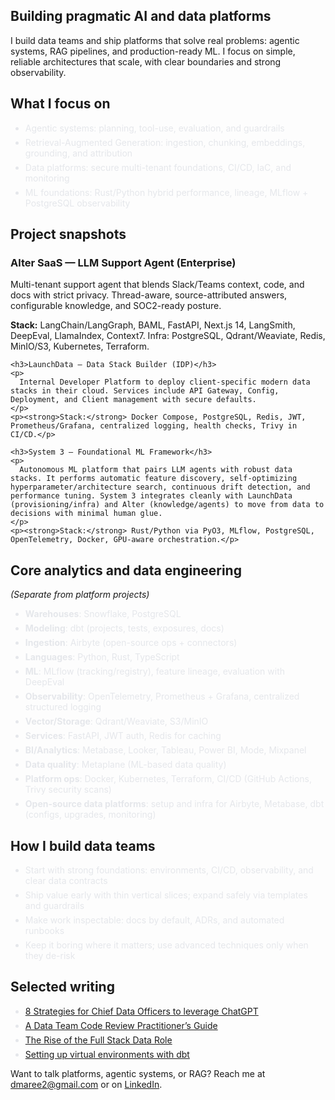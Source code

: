 <html>
<head>
  <style>
  :root {
    --bg-start: #0b0f17;
    --bg-end: #111827;
    --card-bg: rgba(255,255,255,0.06);
    --card-stroke: rgba(255,255,255,0.12);
    --text: #e5e7eb;
    --muted: #9ca3af;
    --brand: #60a5fa;   /* blue-400 */
    --brand-2: #a78bfa; /* violet-400 */
    --accent: #34d399;  /* teal/emerald */
  }

  @keyframes float {
    0% { transform: translateY(0px); }
    50% { transform: translateY(-4px); }
    100% { transform: translateY(0px); }
  }

  html { box-sizing: border-box; }
  *, *:before, *:after { box-sizing: inherit; }

  body {
    margin: 0;
    font-family: "Inter", system-ui, -apple-system, Segoe UI, Roboto, Helvetica, Arial, "Apple Color Emoji", "Segoe UI Emoji";
    color: var(--text);
    background: radial-gradient(1200px 800px at 10% -10%, rgba(96,165,250,0.15), transparent),
                radial-gradient(1200px 800px at 90% 10%, rgba(167,139,250,0.12), transparent),
                linear-gradient(180deg, var(--bg-start), var(--bg-end));
    background-attachment: fixed;
  }

  .container {
    max-width: 980px;
    margin: 0 auto;
    padding: 48px 20px 80px;
  }

  .hero {
    position: relative;
    padding: 28px 24px;
    border-radius: 16px;
    background: linear-gradient(120deg, rgba(96,165,250,0.15), rgba(52,211,153,0.12) 60%, rgba(167,139,250,0.12));
    border: 1px solid var(--card-stroke);
    box-shadow: 0 10px 30px rgba(0,0,0,0.25);
    animation: float 9s ease-in-out infinite;
  }

  .intro-text {
    font-size: 18px;
    line-height: 1.8;
    margin-bottom: 28px;
  }

  h2 {
    font-family: "Space Grotesk", ui-sans-serif, system-ui;
    font-weight: 700;
    letter-spacing: 0.2px;
    font-size: 28px;
    margin: 26px 0 14px;
    background: linear-gradient(90deg, var(--brand), var(--brand-2));
    -webkit-background-clip: text;
    background-clip: text;
    color: transparent;
  }

  h3 {
    font-family: "Space Grotesk", ui-sans-serif, system-ui;
    font-weight: 600;
    margin: 18px 0 6px;
  }

  .card {
    background: backdrop-filter(blur(10px)) var(--card-bg);
    -webkit-backdrop-filter: blur(10px);
    border: 1px solid var(--card-stroke);
    border-radius: 14px;
    padding: 18px 18px 14px;
    margin: 14px 0 18px;
    box-shadow: 0 6px 18px rgba(0,0,0,0.2);
  }

  .articles-section {
    font-size: 18px;
    line-height: 1.9;
  }

  .articles-section a {
    color: var(--brand);
    text-decoration: none;
    border-bottom: 1px dashed rgba(96,165,250,0.4);
  }

  .articles-section a:hover {
    color: #93c5fd;
    border-bottom-color: rgba(96,165,250,0.7);
  }

  ul { padding-left: 20px; }
  li { margin: 6px 0; color: var(--text); }

  .divider {
    height: 1px;
    background: linear-gradient(90deg, transparent, rgba(255,255,255,0.18), transparent);
    margin: 28px 0;
  }
  </style>
  <meta name="viewport" content="width=device-width, initial-scale=1" />
  <link href="https://fonts.googleapis.com/css2?family=Inter:wght@400;600;700&family=Space+Grotesk:wght@500;700&display=swap" rel="stylesheet">
</head>
<body>
  <div class="container">
  <section class="intro-text hero card">
    <h2>Building pragmatic AI and data platforms</h2>
    <p>
      I build data teams and ship platforms that solve real problems: agentic systems, RAG pipelines, and production-ready ML. I focus on simple, reliable architectures that scale, with clear boundaries and strong observability.
    </p>
  </section>

  <h2 class="articles-section">What I focus on</h2>
  <div class="articles-section card">
    <ul>
      <li>Agentic systems: planning, tool-use, evaluation, and guardrails</li>
      <li>Retrieval-Augmented Generation: ingestion, chunking, embeddings, grounding, and attribution</li>
      <li>Data platforms: secure multi-tenant foundations, CI/CD, IaC, and monitoring</li>
      <li>ML foundations: Rust/Python hybrid performance, lineage, MLflow + PostgreSQL observability</li>
    </ul>
  </div>

  <h2 class="articles-section">Project snapshots</h2>
  <div class="articles-section">
    <h3>Alter SaaS — LLM Support Agent (Enterprise)</h3>
    <p>
      Multi-tenant support agent that blends Slack/Teams context, code, and docs with strict privacy. Thread-aware, source-attributed answers, configurable knowledge, and SOC2-ready posture.
    </p>
    <p><strong>Stack:</strong> LangChain/LangGraph, BAML, FastAPI, Next.js 14, LangSmith, DeepEval, LlamaIndex, Context7. Infra: PostgreSQL, Qdrant/Weaviate, Redis, MinIO/S3, Kubernetes, Terraform.</p>

    <h3>LaunchData — Data Stack Builder (IDP)</h3>
    <p>
      Internal Developer Platform to deploy client-specific modern data stacks in their cloud. Services include API Gateway, Config, Deployment, and Client management with secure defaults.
    </p>
    <p><strong>Stack:</strong> Docker Compose, PostgreSQL, Redis, JWT, Prometheus/Grafana, centralized logging, health checks, Trivy in CI/CD.</p>

    <h3>System 3 — Foundational ML Framework</h3>
    <p>
      Autonomous ML platform that pairs LLM agents with robust data stacks. It performs automatic feature discovery, self-optimizing hyperparameter/architecture search, continuous drift detection, and performance tuning. System 3 integrates cleanly with LaunchData (provisioning/infra) and Alter (knowledge/agents) to move from data to decisions with minimal human glue.
    </p>
    <p><strong>Stack:</strong> Rust/Python via PyO3, MLflow, PostgreSQL, OpenTelemetry, Docker, GPU-aware orchestration.</p>
  </div>

  <h2 class="articles-section">Core analytics and data engineering</h2>
  <div class="articles-section">
    <p><em>(Separate from platform projects)</em></p>
    <ul>
      <li><strong>Warehouses</strong>: Snowflake, PostgreSQL</li>
      <li><strong>Modeling</strong>: dbt (projects, tests, exposures, docs)</li>
      <li><strong>Ingestion</strong>: Airbyte (open-source ops + connectors)</li>
      <li><strong>Languages</strong>: Python, Rust, TypeScript</li>
      <li><strong>ML</strong>: MLflow (tracking/registry), feature lineage, evaluation with DeepEval</li>
      <li><strong>Observability</strong>: OpenTelemetry, Prometheus + Grafana, centralized structured logging</li>
      <li><strong>Vector/Storage</strong>: Qdrant/Weaviate, S3/MinIO</li>
      <li><strong>Services</strong>: FastAPI, JWT auth, Redis for caching</li>
      <li><strong>BI/Analytics</strong>: Metabase, Looker, Tableau, Power BI, Mode, Mixpanel</li>
      <li><strong>Data quality</strong>: Metaplane (ML-based data quality)</li>
      <li><strong>Platform ops</strong>: Docker, Kubernetes, Terraform, CI/CD (GitHub Actions, Trivy security scans)</li>
      <li><strong>Open-source data platforms</strong>: setup and infra for Airbyte, Metabase, dbt (configs, upgrades, monitoring)</li>
    </ul>
  </div>

  <h2 class="articles-section">How I build data teams</h2>
  <div class="articles-section">
    <ul>
      <li>Start with strong foundations: environments, CI/CD, observability, and clear data contracts</li>
      <li>Ship value early with thin vertical slices; expand safely via templates and guardrails</li>
      <li>Make work inspectable: docs by default, ADRs, and automated runbooks</li>
      <li>Keep it boring where it matters; use advanced techniques only when they de-risk</li>
    </ul>
  </div>

  <h2 class="articles-section">Selected writing</h2>
  <div class="articles-section">
    <ul>
      <li><a href="https://medium.com/@donovanmaree/8-strategies-for-chief-data-officers-to-leverage-chatgpt-4f5c664b10ac">8 Strategies for Chief Data Officers to leverage ChatGPT</a></li>
      <li><a href="https://medium.com/@donovanmaree/a-data-team-code-review-practitioners-guide-88abf3720cc1">A Data Team Code Review Practitioner’s Guide</a></li>
      <li><a href="https://medium.com/@donovanmaree/the-rise-of-the-full-stack-data-role-the-one-stop-solution-to-propel-your-data-stack-from-0-to-1-ae6c80591df2">The Rise of the Full Stack Data Role</a></li>
      <li><a href="https://medium.com/@donovanmaree/setting-up-virtual-environments-with-dbt-data-build-tool-on-mac-and-windows-3d62fec4aeb1">Setting up virtual environments with dbt</a></li>
    </ul>
  </div>

  <div class="articles-section">
    <p>
      Want to talk platforms, agentic systems, or RAG? Reach me at <a href="mailto:dmaree2@gmail.com">dmaree2@gmail.com</a> or on <a href="https://www.linkedin.com/in/donovan-maree-90452776/">LinkedIn</a>.
    </p>
  </div>
</body>
</html>
